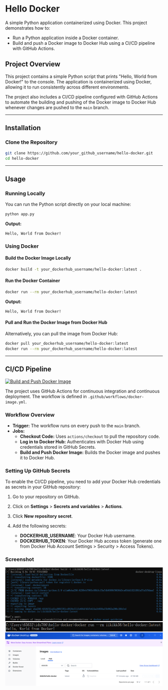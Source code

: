 # **Hello Docker**

A simple Python application containerized using Docker. This project demonstrates how to:

- Run a Python application inside a Docker container.
- Build and push a Docker image to Docker Hub using a CI/CD pipeline with GitHub Actions.


## **Project Overview**

This project contains a simple Python script that prints "Hello, World from Docker!" to the console. The application is containerized using Docker, allowing it to run consistently across different environments.

The project also includes a CI/CD pipeline configured with GitHub Actions to automate the building and pushing of the Docker image to Docker Hub whenever changes are pushed to the `main` branch.

---

## **Installation**

### **Clone the Repository**

```bash
git clone https://github.com/your_github_username/hello-docker.git
cd hello-docker
```

---

## **Usage**

### **Running Locally**

You can run the Python script directly on your local machine:

```bash
python app.py
```

**Output:**

```
Hello, World from Docker!
```

### **Using Docker**

#### **Build the Docker Image Locally**

```bash
docker build -t your_dockerhub_username/hello-docker:latest .
```

#### **Run the Docker Container**

```bash
docker run --rm your_dockerhub_username/hello-docker:latest
```

**Output:**

```
Hello, World from Docker!
```

#### **Pull and Run the Docker Image from Docker Hub**

Alternatively, you can pull the image from Docker Hub:

```bash
docker pull your_dockerhub_username/hello-docker:latest
docker run --rm your_dockerhub_username/hello-docker:latest
```

---

## **CI/CD Pipeline**

[![Build and Push Docker Image](https://github.com/iikikk/hello-docker/actions/workflows/docker-image.yml/badge.svg)](https://github.com/iikikk/hello-docker/actions/workflows/docker-image.yml)


The project uses GitHub Actions for continuous integration and continuous deployment. The workflow is defined in `.github/workflows/docker-image.yml`.

### **Workflow Overview**

- **Trigger:** The workflow runs on every push to the `main` branch.
- **Jobs:**
  - **Checkout Code:** Uses `actions/checkout` to pull the repository code.
  - **Log in to Docker Hub:** Authenticates with Docker Hub using credentials stored in GitHub Secrets.
  - **Build and Push Docker Image:** Builds the Docker image and pushes it to Docker Hub.

### **Setting Up GitHub Secrets**

To enable the CI/CD pipeline, you need to add your Docker Hub credentials as secrets in your GitHub repository:

1. Go to your repository on GitHub.
2. Click on **Settings** > **Secrets and variables** > **Actions**.
3. Click **New repository secret**.
4. Add the following secrets:

   - **DOCKERHUB_USERNAME**: Your Docker Hub username.
   - **DOCKERHUB_TOKEN**: Your Docker Hub access token (generate one from Docker Hub Account Settings > Security > Access Tokens).

### Screenshot
![docker1.png](docker1.png)
![docker2.png](docker2.png)
![docker3.png](docker3.png)
